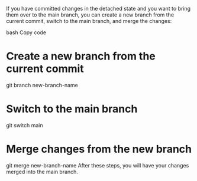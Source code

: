 If you have committed changes in the detached state and you want to bring them over to the main branch, you can create a new branch from the current commit, switch to the main branch, and merge the changes:

bash
Copy code
# Create a new branch from the current commit
git branch new-branch-name

# Switch to the main branch
git switch main

# Merge changes from the new branch
git merge new-branch-name
After these steps, you will have your changes merged into the main branch.
